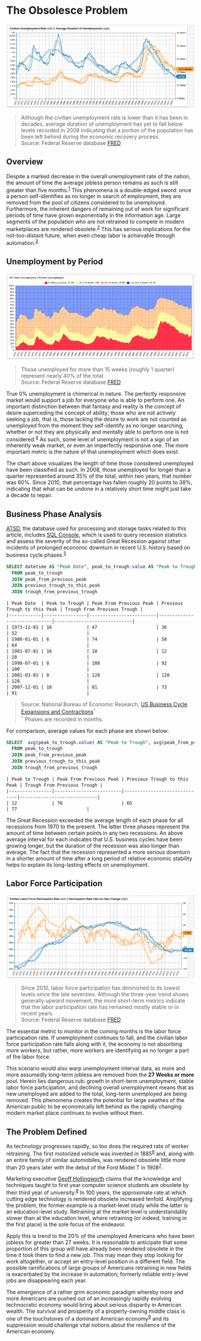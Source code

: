 # The Obsolesce Problem

[![](./images/unrate-1.png)](https://trends.axibase.com/4ba13d16#fullscreen)

> Although the civilian unemployment rate is lower than it has been in decades, average duration of unemployment has yet to fall below levels recorded in 2008 indicating that a portion of the population has been left behind during the economic recovery process.<br>Source: Federal Reserve database [FRED](https://fred.stlouisfed.org/)

## Overview

Despite a marked decrease in the overall unemployment rate of the nation, the amount of time the average jobless person remains as such is still greater than five months.<sup>[1](https://fredblog.stlouisfed.org/2018/11/the-unusual-duration-of-unemployment/)</sup> This phenomena is a double-edged sword: once a person self-identifies as no longer in search of employment, they are removed from the pool of citizens considered to be unemployed. Furthermore, the inherent dangers of remaining out of work for significant periods of time have grown exponentially in the information age. Large segments of the population who are not retrained to compete in modern marketplaces are rendered obsolete.<sup>[2](https://www.theatlantic.com/education/archive/2018/01/why-is-the-us-so-bad-at-protecting-workers-from-automation/549185/)</sup> This has serious implications for the not-too-distant future, when even cheap labor is achievable through automation.<sup>[3](https://hbr.org/2017/04/automation-makes-things-cheaper-so-why-doesnt-it-feel-that-way)</sup>

## Unemployment by Period

[![](./images/unrate-2.png)](https://trends.axibase.com/6f4865e3#fullscreen)

> Those unemployed for more than 15 weeks (roughly 1 quarter) represent nearly 40% of the total.<br>Source: Federal Reserve database [FRED](https://fred.stlouisfed.org/)

True 0% unemployment is chimerical in nature. The perfectly responsive market would support a job for everyone who is able to perform one. An important distinction between that fantasy and reality is the concept of desire superceding the concept of ability; those who are not actively seeking a job, that is, those lacking the desire to work are not counted as unemployed from the moment they self-identify as no longer searching, whether or not they are physically and mentally able to perform one is not considered.<sup>[4](https://www.gobankingrates.com/making-money/economy/dangerously-close-zero-percent-unemployment/)</sup> As such, some level of unemployment is not a sign of an inherently weak market, or even an imperfectly responsive one. The more important metric is the nature of that unemployment which does exist.

The chart above visualizes the length of time those considered unemployed have been classified as such. In 2008, those unemployed for longer than a quarter represented around 35% of the total, within two years, that number was 60%. Since 2010, that percentage has fallen roughly 20 points to 38%, indicating that what can be undone in a relatively short time might just take a decade to repair.

## Business Phase Analysis

[ATSD](https://axibase.com/docs/atsd/), the database used for processing and storage tasks related to this article, includes [SQL Console](https://axibase.com/docs/atsd/sql/sql-console.html), which is used to query recession statistics and assess the severity of the so-called Great Recession against other incidents of prolonged economic downturn in recent U.S. history based on business cycle phases.<sup>[5](https://courses.lumenlearning.com/baycollege-introbusiness/chapter/reading-the-business-cycle-definition-and-phases/)</sup>

```sql
SELECT datetime AS "Peak Date", peak_to_trough.value AS "Peak to Trough", peak_from_previous_peak.value AS "Peak From Previous Peak", previous_trough_to_this_peak.value AS "Previous Trough to this Peak", trough_from_previous_trough.value AS "Trough From Previous Trough"
  FROM peak_to_trough
  JOIN peak_from_previous_peak
  JOIN previous_trough_to_this_peak
  JOIN trough_from_previous_trough
```

```ls
| Peak Date  | Peak to Trough | Peak From Previous Peak | Previous Trough to this Peak | Trough From Previous Trough |
|------------|----------------|-------------------------|------------------------------|-----------------------------|
| 1973-11-01 | 16             | 47                      | 36                           | 52                          |
| 1980-01-01 | 6              | 74                      | 58                           | 64                          |
| 1981-07-01 | 16             | 18                      | 12                           | 28                          |
| 1990-07-01 | 8              | 108                     | 92                           | 100                         |
| 2001-03-01 | 8              | 128                     | 120                          | 128                         |
| 2007-12-01 | 18             | 81                      | 73                           | 91                          |
```

> Source: National Bureau of Economic Research, [US Business Cycle Expansions and Contractions](https://www.nber.org/cycles.html)<sup>`*`</sup><br><sup>`*`</sup> Phases are recorded in months.

For comparison, average values for each phase are shown below:

```sql
SELECT  avg(peak_to_trough.value) AS "Peak to Trough", avg(peak_from_previous_peak.value) AS "Peak From Previous Peak", avg(previous_trough_to_this_peak.value) AS "Previous Trough to this Peak", avg(trough_from_previous_trough.value) AS "Trough From Previous Trough"
  FROM peak_to_trough
  JOIN peak_from_previous_peak
  JOIN previous_trough_to_this_peak
  JOIN trough_from_previous_trough
```

```ls
| Peak to Trough | Peak From Previous Peak | Previous Trough to this Peak | Trough From Previous Trough |
|----------------|-------------------------|------------------------------|-----------------------------|
| 12             | 76                      | 65                           | 77                          |
```

The Great Recession exceeded the average length of each phase for all recessions from 1970 to the present. The latter three phases represent the amount of time between certain points in any two recessions. An above average interval for each indicates that U.S. business cycles have been growing longer, but the duration of the recession was also longer than average. The fact that the recession represented a more serious downturn in a shorter amount of time after a long period of relative economic stability helps to explain its long-lasting effects on unemployment.

## Labor Force Participation

[![](./images/unrate-3.png)](https://trends.axibase.com/63924ab9#fullscreen)

> Since 2010, labor force participation has diminished to its lowest levels since the late seventies. Although the three-year trend shows generally upward movement, the more short-term metrics indicate that the labor participation rate has remained mostly stable or in recent years.<br>Source: Federal Reserve database [FRED](https://fred.stlouisfed.org/series/CIVPART)

The essential metric to monitor in the coming months is the labor force participation rate. If unemployment continues to fall, and the civilian labor force participation rate falls along with it, the economy is not absorbing more workers, but rather, more workers are identifying as no longer a part of the labor force.

This scenario would also warp unemployment interval data, as more and more assumedly long-term jobless are removed from the **27 Weeks or more** pool. Herein lies dangerous rub: growth in short-term unemployment, stable labor force participation, and declining overall unemployment means that as new unemployed are added to the total, long-term unemployed are being removed. This phenomena creates the potential for large swathes of the American public to be economically left behind as the rapidly changing modern market place continues to evolve without them.

## The Problem Defined

As technology progresses rapidly, so too does the required rate of worker retraining. The first motorized vehicle was invented in 1885<sup>[6](https://www.daimler.com/company/tradition/company-history/1885-1886.html)</sup> and, along with an entire family of similar automobiles, was rendered obsolete little more than 20 years later with the debut of the Ford Model T in 1908<sup>[7](https://www.asme.org/about-asme/who-we-are/engineering-history/landmarks/233-model-t)</sup>.

Marketing executive [Geoff Hollingworth](https://datacatalyst.org/geoff-hollingworth/) claims that the knowledge and techniques taught to first year computer science students are obsolete by their third year of university.<sup>[8](https://www.ericsson.com/thinkingahead/the-networked-society-blog/2014/01/30/how-fast-is-our-world-becoming-obsolete/)</sup> In 100 years, the approximate rate at which cutting edge technology is rendered obsolete increased tenfold. Amplifying the problem, the former example is a market-level study while the latter is an education-level study. Retraining at the market level is understandably slower than at the education level, where retraining (or indeed, training in the first place) is the sole focus of the endeavor.

Apply this is trend to the 20% of the unemployed Americans who have been jobless for greater than 27 weeks. It is reasonable to anticipate that some proportion of this group will have already been rendered obsolete in the time it took them to find a new job. This may mean they stop looking for work altogether, or accept an entry-level position in a different field. The possible ramifications of large groups of Americans retraining in new fields is exacerbated by the increase in automation; formerly reliable entry-level jobs are disappearing each year.

The emergence of a rather grim economic paradigm whereby more and more Americans are pushed out of an increasingly rapidly evolving technocratic economy would bring about serious disparity in American wealth. The survival and prosperity of a property-owning middle class is one of the touchstones of a dominant American economy<sup>[9](https://www.pbs.org/wnet/civilization-west-and-rest/killer-apps/)</sup> and its suppression would challenge vital notions about the resilience of the American economy.